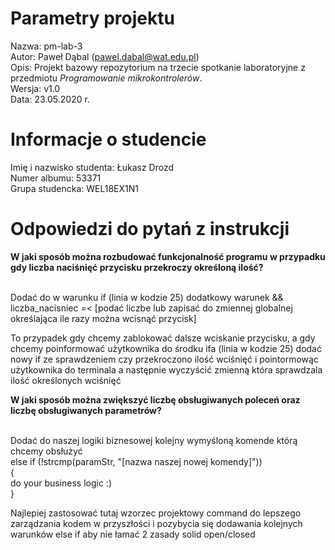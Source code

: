 # Parametry projektu

Nazwa: pm-lab-3  
Autor: Paweł Dąbal (pawel.dabal@wat.edu.pl)  
Opis: Projekt bazowy repozytorium na trzecie spotkanie laboratoryjne z przedmiotu _Programowanie mikrokontrolerów_.  
Wersja: v1.0  
Data: 23.05.2020 r.

# Informacje o studencie

Imię i nazwisko studenta: Łukasz Drozd<br/>
Numer albumu: 53371<br/>
Grupa studencka: WEL18EX1N1<br/>

# Odpowiedzi do pytań z instrukcji
<b>W jaki sposób można rozbudować funkcjonalność programu w przypadku gdy liczba naciśnięć przycisku przekroczy określoną ilość?</b>

<br/>
Dodać do w warunku if (linia w kodzie 25) dodatkowy warunek && liczba_nacisniec =< [podać liczbe lub zapisać do zmiennej globalnej określająca ile razy można wcisnąć przycisk] 

To przypadek gdy chcemy zablokować dalsze wciskanie przycisku, a gdy chcemy poinformować użytkownika do środku ifa (linia w kodzie 25) dodać nowy if ze sprawdzeniem czy przekroczono ilość wciśnięć i pointormowąc użytkownika do terminala a następnie wyczyścić zmienną która sprawdzala ilość określonych wciśnięć

<b>W jaki sposób można zwiększyć liczbę obsługiwanych poleceń oraz liczbę obsługiwanych parametrów?</b>

<br/>
Dodać do naszej logiki biznesowej kolejny wymyśloną komende którą chcemy obsłużyć 
<br/>
else if (!strcmp(paramStr, "[nazwa naszej nowej komendy]")) 
<br/>
{
    <br/>
    do your business logic :)
    <br/>
}
<br/>

Najlepiej zastosować tutaj wzorzec projektowy command do lepszego zarządzania kodem w przyszłości i pozybycia się dodawania kolejnych warunków else if aby nie łamać 2 zasady solid open/closed